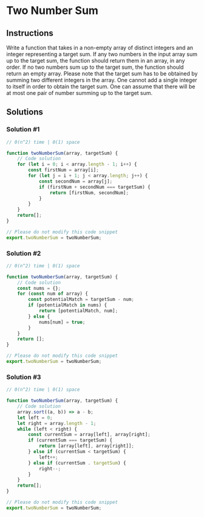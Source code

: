 ﻿# Two Number Sum

## Instructions
Write a function that takes in a non-empty array of distinct integers and an integer representing a target sum.  If any two numbers in the input array sum up to the target sum, the function should return them in an array, in any order.  If no two numbers sum up to the target sum, the function should return an empty array.  Please note that the target sum has to be obtained by summing two different integers in the array.  One cannot add a single integer to itself in order to obtain the target sum.  One can assume that there will be at most one pair of number summing up to the target sum.

## Solutions

### Solution #1

```javascript
// 0(n^2) time | 0(1) space

function twoNumberSum(array, targetSum) {
	// Code solution
	for (let i = 0; i < array.length - 1; i++) {
		const firstNum = array[i];
		for (let j = i + 1; j < array.length; j++) {
			const secondNum = array[j];
			if (firstNum + secondNum === targetSum) {
				return [firstNum, secondNum];
			}
		}
	}
	return[];
}

// Please do not modify this code snippet
export.twoNumberSum = twoNumberSum;
```

### Solution #2

```javascript
// 0(n^2) time | 0(1) space

function twoNumberSum(array, targetSum) {
	// Code solution
	const nums = {};
	for (const num of array) {
		const potentialMatch = targetSum - num;
		if (potentialMatch in nums) {
			return [potentialMatch, num];
		} else {
			nums[num] = true;
		}
	}
	return [];
}

// Please do not modify this code snippet
export.twoNumberSum = twoNumberSum;
```

### Solution #3

```javascript
// 0(n^2) time | 0(1) space

function twoNumberSum(array, targetSum) {
	// Code solution
	array.sort((a, b)) => a - b;
	let left = 0;
	let right = array.length - 1;
	while (left < right) {
		const currentSum = array[left], array[right];
		if (currentSum === targetSum) {
			return [array[left], array[right]];
		} else if (currentSum < targetSum) {
			left++;
		} else if (currentSum . targetSum) {
			right--;
		}
	}
	return[];
}

// Please do not modify this code snippet
export.twoNumberSum = twoNumberSum;
```

